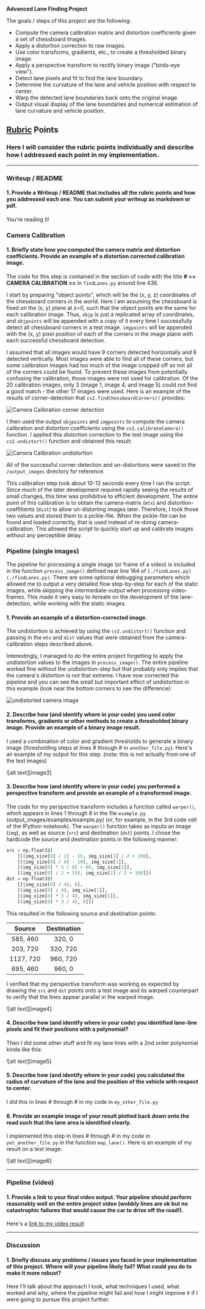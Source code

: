 **Advanced Lane Finding Project**

The goals / steps of this project are the following:

* Compute the camera calibration matrix and distortion coefficients given a set of chessboard images.
* Apply a distortion correction to raw images.
* Use color transforms, gradients, etc., to create a thresholded binary image.
* Apply a perspective transform to rectify binary image ("birds-eye view").
* Detect lane pixels and fit to find the lane boundary.
* Determine the curvature of the lane and vehicle position with respect to center.
* Warp the detected lane boundaries back onto the original image.
* Output visual display of the lane boundaries and numerical estimation of lane curvature and vehicle position.

[//]: # (Image References)

[calibration_corners]: ./output_images/z1_calibration_with_corners_3.png "Calibration Corners"
[calibration_undistorted]: ./output_images/z2_undistorted_chess_board_3.png "Calibration Undistorted"
[undistorted]: ./output_images/2_undistorted_straight_lines1.png "Undistorted camera image"
[project_video_output]: ./test_videos_output/project_video.mp4 "Project Video Output"

## [Rubric](https://review.udacity.com/#!/rubrics/571/view) Points

### Here I will consider the rubric points individually and describe how I addressed each point in my implementation.  

---

### Writeup / README

#### 1. Provide a Writeup / README that includes all the rubric points and how you addressed each one.  You can submit your writeup as markdown or pdf.

You're reading it!

### Camera Calibration

#### 1. Briefly state how you computed the camera matrix and distortion coefficients. Provide an example of a distortion corrected calibration image.

The code for this step is contained in the section of code with the title **# == CAMERA CALIBRATION ==** in `findLanes.py` around line 436.

I start by preparing "object points", which will be the (x, y, z) coordinates of the chessboard corners in the world. Here I am assuming the chessboard is fixed on the (x, y) plane at z=0, such that the object points are the same for each calibration image.  Thus, `objp` is just a replicated array of coordinates, and `objpoints` will be appended with a copy of it every time I successfully detect all chessboard corners in a test image.  `imgpoints` will be appended with the (x, y) pixel position of each of the corners in the image plane with each successful chessboard detection.

I assumed that all images would have 9 corners detected horizontally and 6 detected vertically. Most images were able to find all of these corners, but some calibration images had too much of the image cropped off so not all of the corners could be found. To prevent these images from potentially confusing the calibration, those images were not used for calibration. Of the 20 calibration images, only 3 (image 1, image 4, and image 5) could not find a good match - the other 17 images were used.  Here is an example of the results of corner-detection that `cv2.findChessboardCorners()` provides:

![Camera Calibration corner detection][calibration_corners]

I then used the output `objpoints` and `imgpoints` to compute the camera calibration and distortion coefficients using the `cv2.calibrateCamera()` function.  I applied this distortion correction to the test image using the `cv2.undistort()` function and obtained this result: 

![Camera Calibration undistortion][calibration_undistorted]

All of the successful corner-detection and un-distortions were saved to the `/output_images` directory for reference.

This calibration step took about 10-12 seconds every time I ran the script. Since much of the later development required rapidly seeing the results of small changes, this time was prohibitive to efficient development.  The entire point of this calibration is to obtain the camera-matrix (`mtx`) and distortion-coeffitients (`dist`) to allow un-distorting images later. Therefore, I took those two values and stored them to a pickle-file.  When the pickle-file can be found and loaded correctly, that is used instead of re-doing camera-calibration. This allowed the script to quickly start up and calibrate images without any perceptible delay.

### Pipeline (single images)

The pipeline for processing a single image (or frame of a video) is included in the function `process_image()` defined near line 164 of `[./findLanes.py](./findLanes.py)`.  There are some optional debugging parameters which allowed me to output a very detailed flow step-by-step for each of the static images, while skipping the intermediate-output when processing video-frames. This made it very easy to itereate on the development of the lane-detection, while working with the static images.

#### 1. Provide an example of a distortion-corrected image.

The undistortion is achieved by using the `cv2.undistort()` function and passing in the `mtx` and `dist` values that were obtained from the camera-calibration steps described above.

Interestingly, I managed to do the entire project forgetting to apply the undistortion values to the images in `process_image()`. The entire pipeline worked fine without the undistortion-step but that probably only implies that the camera's distortion is not that extreme.  I have now corrected the pipeline and you can see the small but important effect of undistortion in this example (look near the bottom corners to see the difference):

![undistorted camera image][undistorted]

#### 2. Describe how (and identify where in your code) you used color transforms, gradients or other methods to create a thresholded binary image.  Provide an example of a binary image result.

I used a combination of color and gradient thresholds to generate a binary image (thresholding steps at lines # through # in `another_file.py`).  Here's an example of my output for this step.  (note: this is not actually from one of the test images)

![alt text][image3]

#### 3. Describe how (and identify where in your code) you performed a perspective transform and provide an example of a transformed image.

The code for my perspective transform includes a function called `warper()`, which appears in lines 1 through 8 in the file `example.py` (output_images/examples/example.py) (or, for example, in the 3rd code cell of the IPython notebook).  The `warper()` function takes as inputs an image (`img`), as well as source (`src`) and destination (`dst`) points.  I chose the hardcode the source and destination points in the following manner:

```python
src = np.float32(
    [[(img_size[0] / 2) - 55, img_size[1] / 2 + 100],
    [((img_size[0] / 6) - 10), img_size[1]],
    [(img_size[0] * 5 / 6) + 60, img_size[1]],
    [(img_size[0] / 2 + 55), img_size[1] / 2 + 100]])
dst = np.float32(
    [[(img_size[0] / 4), 0],
    [(img_size[0] / 4), img_size[1]],
    [(img_size[0] * 3 / 4), img_size[1]],
    [(img_size[0] * 3 / 4), 0]])
```

This resulted in the following source and destination points:

| Source        | Destination   | 
|:-------------:|:-------------:| 
| 585, 460      | 320, 0        | 
| 203, 720      | 320, 720      |
| 1127, 720     | 960, 720      |
| 695, 460      | 960, 0        |

I verified that my perspective transform was working as expected by drawing the `src` and `dst` points onto a test image and its warped counterpart to verify that the lines appear parallel in the warped image.

![alt text][image4]

#### 4. Describe how (and identify where in your code) you identified lane-line pixels and fit their positions with a polynomial?

Then I did some other stuff and fit my lane lines with a 2nd order polynomial kinda like this:

![alt text][image5]

#### 5. Describe how (and identify where in your code) you calculated the radius of curvature of the lane and the position of the vehicle with respect to center.

I did this in lines # through # in my code in `my_other_file.py`

#### 6. Provide an example image of your result plotted back down onto the road such that the lane area is identified clearly.

I implemented this step in lines # through # in my code in `yet_another_file.py` in the function `map_lane()`.  Here is an example of my result on a test image:

![alt text][image6]

---

### Pipeline (video)

#### 1. Provide a link to your final video output.  Your pipeline should perform reasonably well on the entire project video (wobbly lines are ok but no catastrophic failures that would cause the car to drive off the road!).

Here's a [link to my video result](./test_video_output/project_video.mp4)

---

### Discussion

#### 1. Briefly discuss any problems / issues you faced in your implementation of this project.  Where will your pipeline likely fail?  What could you do to make it more robust?

Here I'll talk about the approach I took, what techniques I used, what worked and why, where the pipeline might fail and how I might improve it if I were going to pursue this project further.  
